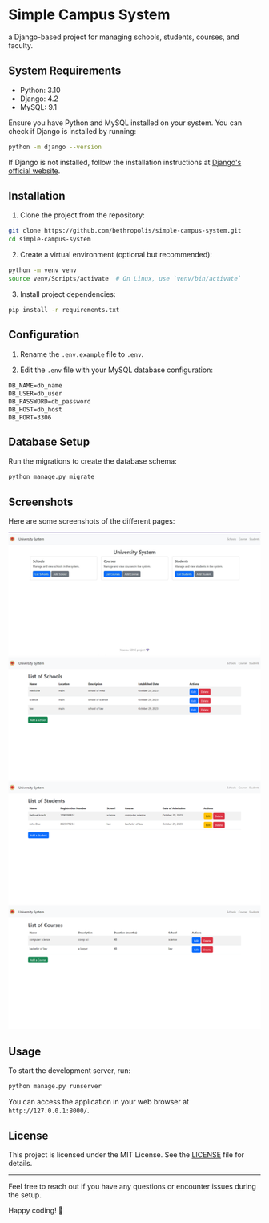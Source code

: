 # Simple Campus System
 a Django-based project for managing schools, students, courses, and faculty.

## System Requirements

- Python: 3.10
- Django: 4.2
- MySQL: 9.1

Ensure you have Python and MySQL installed on your system. You can check if Django is installed by running:

```bash
python -m django --version
```

If Django is not installed, follow the installation instructions at [Django's official website](https://docs.djangoproject.com/en/stable/intro/install/).

## Installation

1. Clone the project from the repository:

```bash
git clone https://github.com/bethropolis/simple-campus-system.git
cd simple-campus-system
```

2. Create a virtual environment (optional but recommended):

```bash
python -m venv venv
source venv/Scripts/activate  # On Linux, use `venv/bin/activate`
```

3. Install project dependencies:

```bash
pip install -r requirements.txt
```

## Configuration

1. Rename the `.env.example` file to `.env`.

2. Edit the `.env` file with your MySQL database configuration:

```
DB_NAME=db_name
DB_USER=db_user
DB_PASSWORD=db_password
DB_HOST=db_host
DB_PORT=3306
```

## Database Setup

Run the migrations to create the database schema:

```bash
python manage.py migrate
```

## Screenshots

Here are some screenshots of the different pages:

![Screenshot 1](static/scr_1.jpg)
![Screenshot 2](static/scr_2.png)
![Screenshot 3](static/scr_3.png)
![Screenshot 4](static/scr_4.png)

## Usage

To start the development server, run:

```bash
python manage.py runserver
```

You can access the application in your web browser at `http://127.0.0.1:8000/`.

## License

This project is licensed under the MIT License. See the [LICENSE](/LICENSE) file for details.

---

Feel free to reach out if you have any questions or encounter issues during the setup.

Happy coding! 💜
